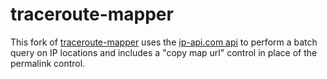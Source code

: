 # traceroute-mapper
This fork of
[traceroute-mapper](https://stefansundin.github.io/traceroute-mapper)
uses the [ip-api.com api](http://ip-api.com) to perform a batch query
on IP locations and includes a "copy map url" control in place of the
permalink control. 

